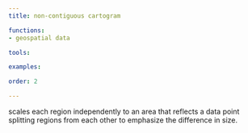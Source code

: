 ```yaml
---
title: non-contiguous cartogram

functions:
- geospatial data

tools:

examples:

order: 2

---
```


scales each region independently to an area that reflects a data point splitting regions from each other to emphasize the difference in size.

<!--more-->
